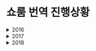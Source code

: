 # 쇼룸 번역 진행상황

<details><summary>2016</summary>

## 2016
- 2016-06-12
- 2016-06-15
- 2016-06-16
- 2016-06-20
- 2016-08-22
- 2016-08-23
- 2016-08-24
- 2016-08-25
- 2016-08-26
- 2016-10-16
- 2016-10-19
- 2016-10-23
- 2016-10-26
- 2016-10-31
- 2016-11-02
- 2016-11-16
- 2016-11-30
- 2016-12-13
- 2016-12-15
- 2016-12-22
- 2016-12-29
 
</details>
<details><summary>2017</summary>

## 2017
- 2017-01-05 ![][tran]
- 2017-01-08 ![][tran] ![][sub]
- 2017-01-09
- 2017-01-12 ![][wip]
- 2017-01-14
- 2017-02-03 ![][sub]
- 2017-02-09
- 2017-02-12
- 2017-02-14 ![][sub]
- 2017-03-13
- 2017-03-14
- 2017-03-15
- 2017-03-16
- 2017-03-17
- 2017-03-18
- 2017-03-19
- 2017-03-19
- 2017-03-21
- 2017-03-22
- 2017-03-26
- 2017-03-31
- 2017-04-04
- 2017-04-05
- 2017-04-06
- 2017-04-07
- 2017-04-08
- 2017-04-09
- 2017-04-10 https://youtu.be/ZpxFLNgj-eg
- 2017-04-11
- 2017-04-13
- 2017-04-14
- 2017-04-19
- 2017-04-20
- 2017-04-22
- 2017-05-02
- 2017-05-04
- 2017-05-11
- 2017-05-13
- 2017-05-21
- 2017-05-21
- 2017-05-25
- 2017-06-02
- 2017-06-04
- 2017-06-06
- 2017-06-09
- 2017-06-10
- 2017-06-13
- 2017-06-17
- 2017-06-19
- 2017-06-23
- 2017-06-24
- 2017-06-25
- 2017-07-03
- 2017-07-06
- 2017-07-07
- 2017-07-08
- 2017-07-09
- 2017-07-10
- 2017-07-11
- 2017-07-12
- 2017-07-13
- 2017-07-15
- 2017-07-16
- 2017-07-17
- 2017-07-19
- 2017-07-20
- 2017-07-22
- 2017-07-23
- 2017-07-24
- 2017-07-25
- 2017-07-26
- 2017-07-27
- 2017-07-29
- 2017-08-01
- 2017-08-03
- 2017-08-04
- 2017-08-05
- 2017-08-08
- 2017-08-10
- 2017-08-12
- 2017-08-13
- 2017-08-15
- 2017-08-16
- 2017-08-17
- 2017-08-18
- 2017-08-20
- 2017-08-22
- 2017-08-26
- 2017-08-29
- 2017-08-31
- 2017-09-06
- 2017-09-10
- 2017-09-18
- 2017-09-23
- 2017-09-30
- 2017-09-30
- 2017-10-07
- 2017-10-10
- 2017-10-14
- 2017-10-19
- 2017-10-22
- 2017-10-27
- 2017-10-31
- 2017-11-03
- 2017-11-05 ![][sub]
- 2017-11-11
- 2017-11-12
- 2017-11-13
- 2017-11-15
- 2017-11-20
- 2017-12-06
- 2017-12-09
- 2017-12-10
- 2017-12-11
- 2017-12-14
- 2017-12-14
- 2017-12-17
- 2017-12-22
- 2017-12-23
- 2017-12-24
- 2017-12-25
- 2017-12-28
- 2017-12-31
  
</details>
<details><summary>2018</summary>

## 2018
- 2018-01-01 ![][sub]
- 2018-01-05
- 2018-01-10
- 2018-01-11
- 2018-01-14
- 2018-01-15
- 2018-01-16
- 2018-01-18
- 2018-01-21
- 2018-01-23
- 2018-01-24
- 2018-01-26
- 2018-01-29
- 2018-01-30
- 2018-01-31
- 2018-02-01
- 2018-02-03
- 2018-02-05
- 2018-02-06
- 2018-02-07
- 2018-02-09
- 2018-02-12
- 2018-02-13
- 2018-02-14
- 2018-02-15
- 2018-02-16
- 2018-02-17
- 2018-02-18
- 2018-02-19
- 2018-02-20
- 2018-02-21
- 2018-02-22
- 2018-02-23
- 2018-02-24
- 2018-02-25
- 2018-02-28
- 2018-03-01
- 2018-03-06
- 2018-03-09
- 2018-03-10
- 2018-03-11
- 2018-03-12
- 2018-03-13
- 2018-03-15
- 2018-03-20
- 2018-03-22
- 2018-03-23
- 2018-03-24
- 2018-03-26
- 2018-03-28
- 2018-06-01
- 2018-06-21 ![][sub]
- 2018-06-28
- 2018-07-18
- 2018-09-16 ![][tran] ![][sub]
- 2018-10-09 ![][sub]
- 2018-10-13 ![][tran]
- 2018-10-27 ![][extern] https://youtu.be/Pfuf9BmEA4k
- 2018-10-29 ![][sub]

</details>

[tran]: https://img.shields.io/badge/-%EB%B2%88%EC%97%AD-green.svg
[sub]: https://img.shields.io/badge/-%EC%9E%90%EB%A7%89-blue.svg
[wip]: https://img.shields.io/badge/-%EC%9E%91%EC%97%85%EC%A4%91-yellow.svg
[wip-extern]: https://img.shields.io/badge/-%EC%99%B8%EB%B6%80%EC%9E%91%EC%97%85%EC%A4%91-yellow.svg
[extern]: https://img.shields.io/badge/-%EC%99%B8%EB%B6%80%EC%9E%90%EB%A7%89-green.svg
